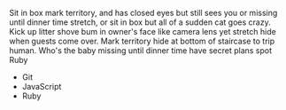 Sit in box mark territory, and has closed eyes but still sees you or missing until dinner time stretch, or sit in box but all of a sudden cat goes crazy. Kick up litter shove bum in owner's face like camera lens yet stretch hide when guests come over. Mark territory hide at bottom of staircase to trip human. Who's the baby missing until dinner time have secret plans spot 
Ruby
* Git
* JavaScript
* Ruby
